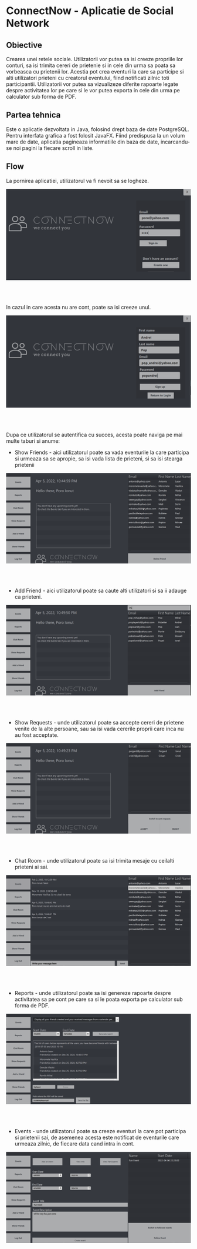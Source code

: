 # ConnectNow - Aplicatie de Social Network
## Obiective
Crearea unei retele sociale. Utilizatorii vor putea sa isi creeze propriile lor conturi, sa isi trimita cereri de prietenie
si in cele din urma sa poata sa vorbeasca cu prietenii lor. Acestia pot crea eventuri la care sa participe si alti utilizatori prieteni cu creatorul eventului, fiind notificati zilnic toti participantii. Utilizatorii vor putea sa vizualizeze diferite rapoarte legate despre activitatea lor pe care si le vor putea exporta in cele din urma pe calculator sub forma de PDF.

## Partea tehnica
Este o aplicatie dezvoltata in Java, folosind drept baza de date PostgreSQL. Pentru interfata grafica a fost folosit JavaFX. Fiind predispusa la un volum mare de date, aplicatia pagineaza informatiile din baza de date, incarcandu-se noi pagini la fiecare scroll in liste.


## Flow
La pornirea aplicatiei, utilizatorul va fi nevoit sa se logheze.
<p align="center">
<img src = "readme-pics/login.PNG">
</p>

<br/><br/>

In cazul in care acesta nu are cont, poate sa isi creeze unul.
<p align="center">
   <img src = "readme-pics/signup.PNG">
</p>

<br/><br/>

Dupa ce utilizatorul se autentifica cu succes, acesta poate naviga pe mai multe taburi si anume:
<br/>

- Show Friends - aici utilizatorul poate sa vada eventurile la care participa si urmeaza sa se apropie, sa isi vada lista de prieteni, si sa isi stearga prietenii

<p align="center">
<img src = "readme-pics/main.PNG">
</p>

<br/><br/>

- Add Friend - aici utilizatorul poate sa caute alti utilizatori si sa ii adauge ca prieteni.

<p align="center">
<img src = "readme-pics/add_friend.PNG">
</p>

<br/><br/>

- Show Requests - unde utilizatorul poate sa accepte cereri de prietene venite de la alte persoane, sau sa isi vada cererile proprii care inca nu au fost acceptate.

<p align="center">
<img src = "readme-pics/requets.PNG">
</p>

<br/><br/>

- Chat Room - unde utilizatorul poate sa isi trimita mesaje cu ceilalti prieteni ai sai.

<p align="center">
<img src = "readme-pics/chat.PNG">
</p>

<br/><br/>

- Reports - unde utilizatorul poate sa isi genereze rapoarte despre activitatea sa pe cont pe care sa si le poata exporta pe calculator sub forma de PDF.

<p align="center">
<img src = "readme-pics/report.PNG">
</p>

<br/><br/>

- Events - unde utilizatorul poate sa creeze eventuri la care pot participa si prietenii sai, de asemenea acesta este notificat de eventurile care urmeaza zilnic, de fiecare data cand intra in cont.

<p align="center">
<img src = "readme-pics/events.PNG">
</p>
